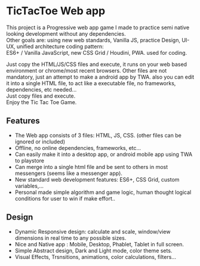 # TicTacToe Web app
This project is a Progressive web app game I made to practice semi native looking development without any dependencies.  
Other goals are: using new web standards, Vanilla JS, practice Design, UI-UX, unified architecture coding pattern:  
ES6+ / Vanilla JavaScript, new CSS Grid / Houdini, PWA. used for coding.

Just copy the HTML/JS/CSS files and execute, it runs on your web based environment or chrome/most recent browsers.
Other files are not mandatory, just an attempt to make a android app by TWA. also you can edit it into a single HTML file, to act like a executable file, no frameworks, dependencies, etc needed...  
Just copy files and execute.  
Enjoy the Tic Tac Toe Game.  

## Features
- The Web app consists of 3 files: HTML, JS, CSS. (other files can be ignored or included)  
- Offline, no online dependencies, frameworks, etc...  
- Can easily make it into a desktop app, or android mobile app using TWA to playstore
- Can merge into a single html file and be sent to others in most messengers (seems like a messenger app).  
- New standard web development features: ES6+, CSS Grid, custom variables,...  
- Personal made simple algorithm and game logic, human thought logical conditions for user to win if make effort..  

## Design
- Dynamic Responsive design: calculate and scale, window/view  dimensions in real time to any possible sizes.  
- Nice and Native app : Mobile, Desktop, Phablet, Tablet in full screen.  
- Simple Abstract design, Dark and Light mode, color theme sets.  
- Visual Effects, Trsnsitions, animations, color calculations, filters...  
